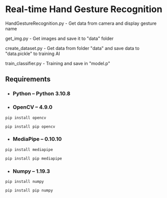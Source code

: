 # **Real-time Hand Gesture Recognition**


HandGestureRecognition.py - Get data from camera and display gesture name<p>
get_img.py - Get images and save it to "data" folder<p>
create_dataset.py - Get data from folder "data" and save data to "data.pickle" to training AI<p>
train_classifier.py - Training and save in "model.p"<p>

## **Requirements**
* ### Python – Python 3.10.8<p>

* ### OpenCV – 4.9.0
```
pip install opencv
```
```
pip install pip opencv
```
* ### MediaPipe – 0.10.10
```
pip install mediapipe
```
```
pip install pip mediapipe
```
* ### Numpy – 1.19.3
```
pip install numpy
```
```
pip install pip numpy
```
